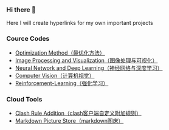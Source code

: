 ### Hi there 👋

<!--
**huakyouin/huakyouin** is a ✨ _special_ ✨ repository because its `README.md` (this file) appears on your GitHub profile.

Here are some ideas to get you started:

- 🔭 I’m currently working on ...
- 🌱 I’m currently learning ...
- 👯 I’m looking to collaborate on ...
- 🤔 I’m looking for help with ...
- 💬 Ask me about ...
- 📫 How to reach me: ...
- 😄 Pronouns: ...
- ⚡ Fun fact: ...
-->

Here I will create hyperlinks for my own important projects



### Cource Codes

- [Optimization Method（最优化方法）](https://github.com/huakyouin/DATA130026.01-records)
- [Image Processing and Visualization（图像处理与可视化）](https://github.com/huakyouin/DATA130049.01-records)
- [Neural Network and Deep Learning（神经网络与深度学习）](https://github.com/huakyouin/DATA130011.01-records)
- [Computer Vision（计算机视觉）](https://github.com/huakyouin/DATA130051.01-records)
- [Reinforcement-Learning（强化学习）](https://github.com/huakyouin/Reinforcement-Learning)



### Cloud Tools

- [Clash Rule Addition（clash客户端自定义附加规则）](https://github.com/huakyouin/clash-rules)
- [Markdown Picture Store（markdown图床）](https://github.com/huakyouin/md-img)

